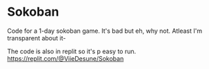 # Sokoban
Code for a 1-day sokoban game.
It's bad but eh, why not. Atleast I'm transparent about it-

The code is also in replit so it's p easy to run. 
https://replit.com/@ViieDesune/Sokoban
